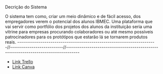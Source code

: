 Decrição do Sistema

O sistema tem como, criar um meio dinâmico e de fácil acesso, dos empregadores verem o potencial dos alunos IBMEC. 
Uma plataforma que vai servir como portfólio dos projetos dos alunos da instituição seria uma vitrine para empresas 
procurando colaboradores ou até mesmo possíveis patrocinadores para os protótipos que estarão lá se tornarem produtos reais.
-----------------------------------------------------------------------//---------------------------//-------------------------------------------------------------------------------------
- [Link Trello](https://trello.com/b/0fUgIjQC/projeto-front-end2bjgl)
- [Link Canva](https://www.canva.com/design/DAGRn4R6vFE/oyBG_y9jbTR9W0tt9X101w/edit?utm_content=DAGRn4R6vFE&utm_campaign=designshare&utm_medium=link2&utm_source=sharebutton)
